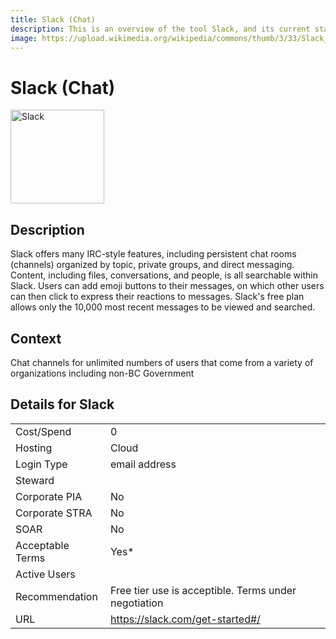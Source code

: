 ```yaml
---
title: Slack (Chat)
description: This is an overview of the tool Slack, and its current status  within BC Gov.
image: https://upload.wikimedia.org/wikipedia/commons/thumb/3/33/Slack_Logo_2019.svg/498px-Slack_Logo_2019.svg.png
---
```


# Slack (Chat)

<img src="https://upload.wikimedia.org/wikipedia/commons/thumb/3/33/Slack_Logo_2019.svg/498px-Slack_Logo_2019.svg.png" alt="Slack" width="150"/>

## Description
Slack offers many IRC-style features, including persistent chat rooms (channels) organized by topic, private groups, and direct messaging. Content, including files, conversations, and people, is all searchable within Slack. Users can add emoji buttons to their messages, on which other users can then click to express their reactions to messages. Slack's free plan allows only the 10,000 most recent messages to be viewed and searched.

## Context
Chat channels for unlimited numbers of users that come from a variety of organizations including non-BC Government 

##  Details for Slack

|   |   |
|---|---|
|Cost/Spend   | 0  |
|Hosting   | Cloud  |
|Login Type | email address |
|Steward |  |
|Corporate PIA   | No  |
|Corporate STRA   | No   |
|SOAR   | No  |
|Acceptable Terms   | Yes*  |
|Active Users   |   |
|Recommendation   |  Free tier use is acceptible. Terms under negotiation |
|URL   | https://slack.com/get-started#/  |
